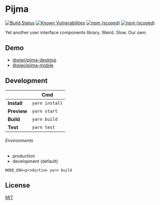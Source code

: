 # Pijma

[![Build Status](https://travis-ci.com/qiwi/pijma.svg?branch=master)](https://travis-ci.com/qiwi/pijma)
[![Known Vulnerabilities](https://snyk.io/test/github/qiwi/pijma/badge.svg)](https://snyk.io/test/github/qiwi/pijma)
[![npm (scoped)](https://img.shields.io/npm/v/@qiwi/pijma-desktop?label=%40qiwi%2Fpijma-desktop&color=39f)](https://www.npmjs.com/package/@qiwi/pijma-desktop)
[![npm (scoped)](https://img.shields.io/npm/v/@qiwi/pijma-mobile?label=%40qiwi%2Fpijma-mobile&color=39f)](https://www.npmjs.com/package/@qiwi/pijma-mobile)

Yet another user interface components library. Weird. Slow. Our own.

## Demo
* [@qiwi/pijma-desktop](https://qiwi.github.io/pijma/desktop)
* [@qiwi/pijma-mobile](https://qiwi.github.io/pijma/mobile)

## Development
|             | Cmd            |
| ---         |----------------|
| **Install** | `yarn install` |
| **Preview** | `yarn start`   |
| **Build**   | `yarn build`   |
| **Test**    | `yarn test`    |

###### Environments
* production
* development (default)

```
NODE_ENV=production yarn build
```

## License
[MIT](LICENSE)
